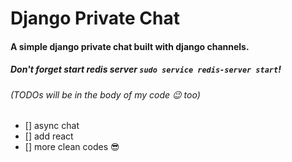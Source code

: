 # Django Private Chat

#### A simple django private chat built with django channels.

##### Don't forget start redis server `sudo service redis-server start`!

###### (TODOs will be in the body of my code 😉 too)

- [] async chat
- [] add react
- [] more clean codes 😎
